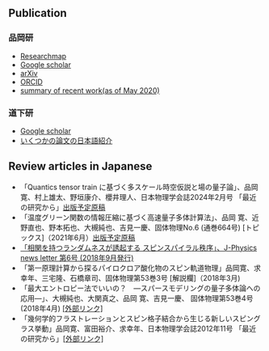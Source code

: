 ## Publication

### 品岡研
* [Researchmap](https://researchmap.jp/read0152172/?lang=english)
* [Google scholar](http://scholar.google.co.jp/citations?user=NT-EiksAAAAJ)
* [arXiv](https://arxiv.org/search/?searchtype=author&query=Shinaoka%2C+H)
* [ORCID](https://orcid.org/0000-0002-7058-8765)
* [summary of recent work(as of May 2020)](recent_work.pdf)

### 道下研
* [Google scholar](https://scholar.google.co.jp/citations?user=VtoUncEAAAAJ&hl=ja)
* [いくつかの論文の日本語紹介](./../works.html)



## Review articles in Japanese

* 「Quantics tensor train に基づく多スケール時空仮説と場の量子論」、品岡寛、村上雄太、野垣康介、櫻井理人、日本物理学会誌2024年2月号 「最近の研究から」<a href="/assets/qtt_jps_202402.pdf">出版予定原稿</a>
* 「温度グリーン関数の情報圧縮に基づく高速量子多体計算法」、品岡 寛、近野直也、野本拓也、大槻純也、吉見一慶、固体物理No.6 (通巻664号) [トピックス]（2021年6月）<a href="/assets/kotai2021.pdf">出版予定原稿</a>
* <a href="/assets/J-Physics_NL_web_v06.pdf">「相関を持つランダムネスが誘起する スピンスパイラル秩序」、J-Physics news letter 第6号 (2018年9月発行)</a>
* 「第一原理計算から探るパイロクロア酸化物のスピン軌道物理」品岡寛、求幸年、三宅隆、石橋章司、固体物理第53巻3号 [解説欄]（2018年3月)
* 「最大エントロピー法でいいの？　―スパースモデリングの量子多体論への応用―」、大槻純也、大関真之、品岡 寛、吉見一慶、 固体物理第53巻4号 (2018年4月) <a href="http://www.physics.okayama-u.ac.jp/~otsuki/pdf/kotai18-spm.pdf">[外部リンク]</a>
* 「幾何学的フラストレーションとスピン格子結合から生じる新しいスピングラス挙動」品岡寛、富田裕介、求幸年、日本物理学会誌2012年11号 「最近の研究から」<a href="https://www.jstage.jst.go.jp/article/butsuri/67/11/67_KJ00008329125/_article/-char/ja/">[外部リンク]</a>
